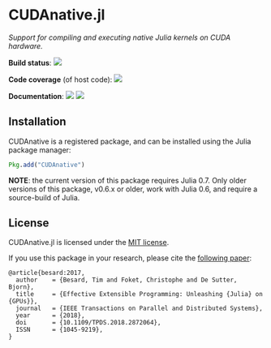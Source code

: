 CUDAnative.jl
=============

*Support for compiling and executing native Julia kernels on CUDA hardware.*

**Build status**: [![][gitlab-img]][gitlab-url]

**Code coverage** (of host code): [![][codecov-img]][codecov-url]

**Documentation**: [![][docs-stable-img]][docs-stable-url] [![][docs-latest-img]][docs-latest-url]

[gitlab-img]: https://gitlab.com/JuliaGPU/CUDAnative.jl/badges/master/pipeline.svg
[gitlab-url]: https://gitlab.com/JuliaGPU/CUDAnative.jl/pipelines

[codecov-img]: https://codecov.io/gh/JuliaGPU/CUDAnative.jl/branch/master/graph/badge.svg
[codecov-url]: https://codecov.io/gh/JuliaGPU/CUDAnative.jl

[docs-stable-img]: https://img.shields.io/badge/docs-stable-blue.svg
[docs-stable-url]: http://juliagpu.github.io/CUDAnative.jl/stable
[docs-latest-img]: https://img.shields.io/badge/docs-latest-blue.svg
[docs-latest-url]: http://juliagpu.github.io/CUDAnative.jl/latest



Installation
------------

CUDAnative is a registered package, and can be installed using the Julia package manager:

```julia
Pkg.add("CUDAnative")
```

**NOTE**: the current version of this package requires Julia 0.7. Only older versions of this package, v0.6.x or older, work with Julia 0.6, and require a source-build of Julia.


License
-------

CUDAnative.jl is licensed under the [MIT license](LICENSE.md).

If you use this package in your research, please cite the [following
paper](https://ieeexplore.ieee.org/document/8471188):

```
@article{besard:2017,
  author    = {Besard, Tim and Foket, Christophe and De Sutter, Bjorn},
  title     = {Effective Extensible Programming: Unleashing {Julia} on {GPUs}},
  journal   = {IEEE Transactions on Parallel and Distributed Systems},
  year      = {2018},
  doi       = {10.1109/TPDS.2018.2872064},
  ISSN      = {1045-9219},
}
```
